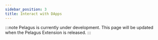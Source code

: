 ```yaml
---
sidebar_position: 3
title: Interact with DApps
---
```


:::note
Pelagus is currently under development. This page will be updated when the Pelagus Extension is released.
:::